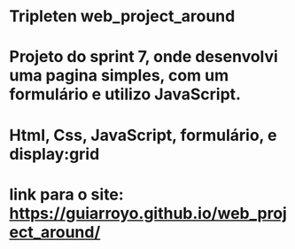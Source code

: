 # Tripleten web_project_around
# Projeto do sprint 7, onde desenvolvi uma pagina simples, com um formulário e utilizo JavaScript.
# Html, Css, JavaScript, formulário, e display:grid
# link para o site: https://guiarroyo.github.io/web_project_around/

